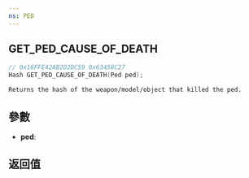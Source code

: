 ```yaml
---
ns: PED
---
```

## GET_PED_CAUSE_OF_DEATH

```c
// 0x16FFE42AB2D2DC59 0x63458C27
Hash GET_PED_CAUSE_OF_DEATH(Ped ped);
```

```
Returns the hash of the weapon/model/object that killed the ped.  
```

## 參數
* **ped**: 

## 返回值
